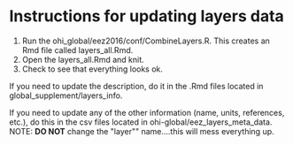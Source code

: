 # Instructions for updating layers data

1. Run the ohi_global/eez2016/conf/CombineLayers.R.  This creates an Rmd file called layers_all.Rmd.
2. Open the layers_all.Rmd and knit.
3. Check to see that everything looks ok.

If you need to update the description, do it in the .Rmd files located in global_supplement/layers_info.

If you need to update any of the other information (name, units, references, etc.), do this in the csv files located in ohi-global/eez_layers_meta_data.  NOTE: **DO NOT** change the "layer"" name....this will mess everything up.


